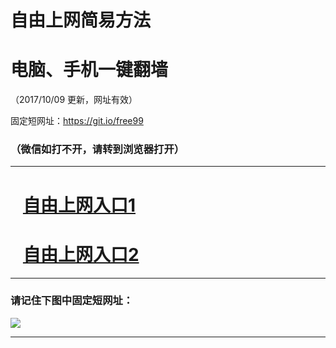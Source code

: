 ﻿# 自由上网简易方法

# 电脑、手机一键翻墙

（2017/10/09 更新，网址有效）

固定短网址：https://git.io/free99

### （微信如打不开，请转到浏览器打开）


***





# &nbsp;&nbsp; <a href="http://ft175869892.fwq-tz-1001.info/fwqtz01.html?t=100900126327 " target="_blank">自由上网入口1</a>
# &nbsp;&nbsp; <a href="http://ft2187213089.fwq-tz-1002.info/fwqtz02.html?t=100900122927 " target="_blank">自由上网入口2</a>
***

### 请记住下图中固定短网址：

<img src="https://s3-us-west-2.amazonaws.com/fwq-1001/yjfq-20170905okok.png" /> 


***

